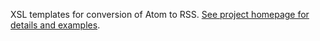 XSL templates for conversion of Atom to RSS. [See project homepage for details and examples](http://atom.geekhood.net/).